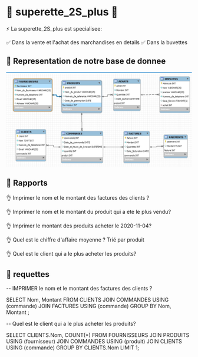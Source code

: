  # :green_heart: superette_2S_plus :green_heart:

:zap: La superette_2S_plus est specialisee:

:white_check_mark: Dans la vente et l'achat des marchandises en details
:white_check_mark: Dans la buvettes

 ## :green_heart: Representation de notre base de donnee
 

![image](images/1.JPG)


## :green_heart: Rapports

:ok_hand: Imprimer le nom et le montant des factures des clients ?

:ok_hand: Imprimer le nom et le montant du produit qui a ete le plus vendu?

:ok_hand: Imprimer  le montant des produits acheter le 2020-11-04?

:ok_hand: Quel est le chiffre d'affaire moyenne ? Trié par produit

:ok_hand: Quel est le client qui a le plus acheter les produits?

## :green_heart: requettes

-- IMPRIMER le nom et le montant des factures des clients ?

SELECT Nom, Montant
FROM CLIENTS
JOIN COMMANDES USING (commande)
JOIN FACTURES USING (commande)
GROUP BY Nom, Montant
;

-- Quel est le client qui a le plus acheter les produits?

SELECT CLIENTS.Nom, COUNT(*)
FROM FOURNISSEURS
JOIN PRODUITS USING (fournisseur)
JOIN COMMANDES USING (produit)
JOIN CLIENTS USING (commande)
GROUP BY CLIENTS.Nom
LIMIT 1;
